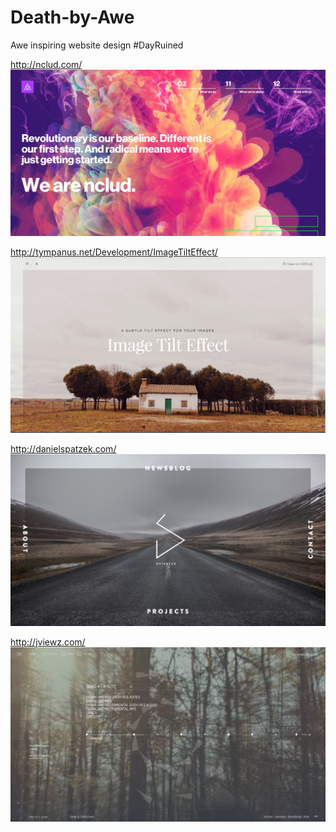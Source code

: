 # Death-by-Awe
Awe inspiring website design #DayRuined


http://nclud.com/
![](https://github.com/KoltonG/Death-by-Awe/blob/master/img/nclud.com.jpg)

http://tympanus.net/Development/ImageTiltEffect/
![](https://github.com/KoltonG/Death-by-Awe/blob/master/img/tympanus.net:Development:ImageTiltEffect.png)

http://danielspatzek.com/
![](https://github.com/KoltonG/Death-by-Awe/blob/master/img/danielspatzek.com.png)

http://jviewz.com/
![](https://raw.githubusercontent.com/KoltonG/Death-by-Awe/master/img/jviewz.com.jpg)

